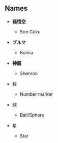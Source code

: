 ## Names
- **孫悟空**
	- Son Goku
- **ブルマ**
	- Bulma
- **神龍**
	- Shenron

- 数
	- Number marker
- 球
	- Ball/Sphere
- 星
	- Star